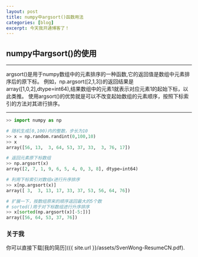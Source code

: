 ```yaml
---
layout: post
title: numpy中argsort()函数用法
categories: [blog]
excerpt: 今天我开通博客了！
---
```


## numpy中argsort()的使用
***
argsort()是用于numpy数组中的元素排序的一种函数,它的返回值是数组中元素排序后的原下标。
例如，np.argsort([2,1,3])的返回结果是array([1,0,2],dtype=int64),结果数组中的元素1就表示对应元素1的起始下标，以此类推。
使用argsort()的优势就是可以不改变起始数组的元素顺序，按照下标索引的方法对其进行排序。
***


```python
>> import numpy as np

# 随机生成[0,100)内的整数，步长为10
>> x = np.random.randint(0,100,10)
>> x
array([56, 13,  3, 64, 53, 37, 33,  3, 76, 17])

# 返回元素原下标数组
>> np.argsort(x)
array([2, 7, 1, 9, 6, 5, 4, 0, 3, 8], dtype=int64)

# 利用下标索引对数组x进行升序排序
>> x[np.argsort(x)]
array([ 3,  3, 13, 17, 33, 37, 53, 56, 64, 76])

# 扩展一下，按数组原来的顺序返回最大的5个数
# sorted()用于对下标数组进行升序排序
>> x[sorted(np.argsort(x)[-5:])]
array([56, 64, 53, 37, 76])
```

### 关于我
你可以直接下载[我的简历]({{ site.url }}/assets/SvenWong-ResumeCN.pdf).

